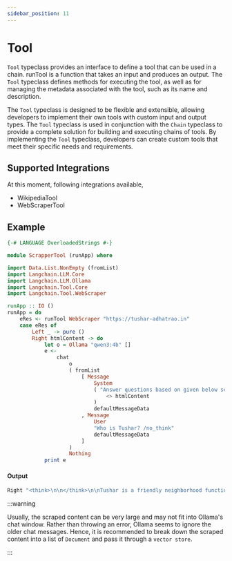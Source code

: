 ```yaml
---
sidebar_position: 11
---
```


# Tool 

`Tool` typeclass provides an interface to define a tool that can be used in a chain. runTool is a function that takes an input and produces an output. The `Tool` typeclass defines methods for executing the tool, as well as for managing the metadata associated with the tool, such as its name and description.

The `Tool` typeclass is designed to be flexible and extensible, allowing developers to implement their own tools with custom input and output types. The `Tool` typeclass is used in conjunction with the `Chain` typeclass to provide a complete solution for building and executing chains of tools. By implementing the `Tool` typeclass, developers can create custom tools that meet their specific needs and requirements.

## Supported Integrations

At this moment, following integrations available,

- WikipediaTool
- WebScraperTool

## Example 

```haskell
{-# LANGUAGE OverloadedStrings #-}

module ScrapperTool (runApp) where

import Data.List.NonEmpty (fromList)
import Langchain.LLM.Core
import Langchain.LLM.Ollama
import Langchain.Tool.Core
import Langchain.Tool.WebScraper

runApp :: IO ()
runApp = do
    eRes <- runTool WebScraper "https://tushar-adhatrao.in"
    case eRes of
        Left _ -> pure ()
        Right htmlContent -> do
            let o = Ollama "qwen3:4b" []
            e <-
                chat
                    o
                    ( fromList
                        [ Message
                            System
                            ( "Answer questions based on given below scraped html content: "
                                <> htmlContent
                            )
                            defaultMessageData
                        , Message
                            User
                            "Who is Tushar? /no_think"
                            defaultMessageData
                        ]
                    )
                    Nothing
            print e
```

#### Output

```bash
Right "<think>\n\n</think>\n\nTushar is a friendly neighborhood functional programmer. He is known for his skills in areas such as Haskell, PostgreSQL, Docker, GraphQL, Kubernetes, and GCP. He is currently learning or interested in Rust, Web Assembly, and Large Language Models (LLMs). You can find more about him on his LinkedIn profile, GitHub, and contact him via email."
```

:::warning

Usually, the scraped content can be very large and may not fit into Ollama's chat window. Rather than throwing an error, Ollama seems to ignore the older chat 
messages. 
Hence, it is recommended to break down the scraped content into a list of `Document` and pass it through a `vector store`.

:::
